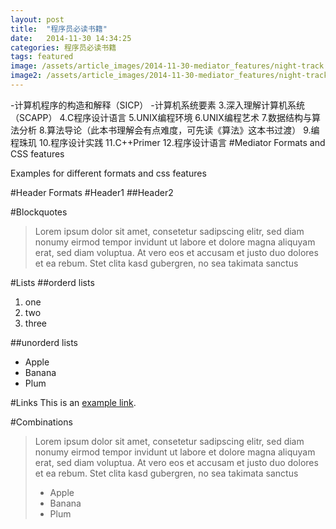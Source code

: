 ```yaml
---
layout: post
title:  "程序员必读书籍"
date:   2014-11-30 14:34:25
categories: 程序员必读书籍
tags: featured
image: /assets/article_images/2014-11-30-mediator_features/night-track.JPG
image2: /assets/article_images/2014-11-30-mediator_features/night-track-mobile.JPG
---
```

-计算机程序的构造和解释（SICP）
-计算机系统要素
3.深入理解计算机系统（SCAPP）
4.C程序设计语言
5.UNIX编程环境
6.UNIX编程艺术
7.数据结构与算法分析
8.算法导论（此本书理解会有点难度，可先读《算法》这本书过渡）
9.编程珠玑
10.程序设计实践
11.C++Primer
12.程序设计语言
#Mediator Formats and CSS features

Examples for different formats and css features

#Header Formats
#Header1
##Header2

#Blockquotes
>Lorem ipsum dolor sit amet, consetetur sadipscing elitr, sed diam nonumy eirmod tempor invidunt ut labore et dolore magna aliquyam erat, sed diam voluptua. At vero eos et accusam et justo duo dolores et ea rebum. Stet clita kasd gubergren, no sea takimata sanctus

#Lists
##orderd lists
1. one
2. two
3. three

##unorderd lists
- Apple
- Banana
- Plum

#Links
This is an [example link](http://example.com/ "With a Title").

#Combinations
>Lorem ipsum dolor sit amet, consetetur sadipscing elitr, sed diam nonumy eirmod tempor invidunt ut labore et dolore magna aliquyam erat, sed diam voluptua. At vero eos et accusam et justo duo dolores et ea rebum. Stet clita kasd gubergren, no sea takimata sanctus
>
> - Apple
> - Banana
> - Plum
